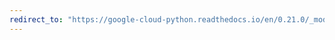 ```yaml
---
redirect_to: "https://google-cloud-python.readthedocs.io/en/0.21.0/_modules/google/cloud/vision/face.html"
---
```

